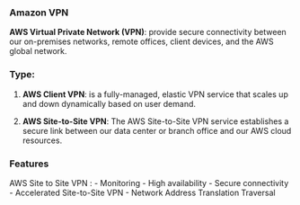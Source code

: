 ### Amazon VPN

**AWS Virtual Private Network (VPN)**: provide secure connectivity between our on-premises networks, remote offices, client devices, and the AWS global network.

### Type:

1. **AWS Client VPN**: is a fully-managed, elastic VPN service that scales up and down dynamically based on user demand.

2. **AWS Site-to-Site VPN**: The AWS Site-to-Site VPN service establishes a secure link between our data center or branch office and our AWS cloud resources.

### Features

AWS Site to Site VPN : 
    - Monitoring
    - High availability
    - Secure connectivity
    - Accelerated Site-to-Site VPN
    - Network Address Translation Traversal
